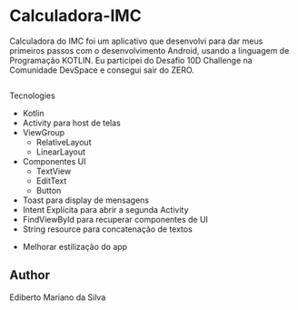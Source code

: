 # Calculadora-IMC
Calculadora do IMC foi um aplicativo que desenvolvi para dar meus primeiros passos com o desenvolvimento Android, usando a linguagem de Programação KOTLIN.
Eu participei do Desafio 10D Challenge na Comunidade DevSpace e consegui sair do ZERO.

<img scr="/result/image1.jpeg" width="260">
<img scr="/result/image2.jpeg" width="260">

Tecnologies
* Kotlin
* Activity para host de telas
* ViewGroup
  * RelativeLayout
  * LinearLayout
* Componentes UI
  * TextView
  * EditText
  * Button
* Toast para display de mensagens
* Intent Explícita para abrir a segunda Activity
* FindViewById para recuperar componentes de UI
* String resource para concatenação de textos

- Melhorar estilização do app
## Author
Ediberto Mariano da Silva

